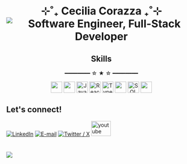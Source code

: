 <div align=center>
  <h1>  ⊹˚₊ Cecilia Corazza ₊˚⊹ <br>
 <img src="https://readme-typing-svg.demolab.com?font=Fira+Code&letterSpacing=0.2rem&pause=1200&color=60D1FF&center=true&vCenter=true&width=555&height=20&lines=Software+Engineer;Full-Stack+Developer" alt="Software Engineer, Full-Stack Developer" />
  </h1>

</div>

<div align=center>
<div id="toc">
  <ul style="list-style: none">
    <summary>
      <h2>Skills</h2>
    </summary>
    ━━━━━━━━ ☆ ★ ☆ ━━━━━━━━
  </ul>
</div>

<p>
<img height=30px src="https://img.shields.io/badge/HTML5-131b39?style=for-the-badge&logo=html5&logoColor=E34F26">
<img height=30px src="https://img.shields.io/badge/CSS-131b39?style=for-the-badge&logo=CSS&logoColor=439af1">
<img alt="JavaScript" height=30px src="https://img.shields.io/badge/JavaScript-131b39?style=for-the-badge&logo=javascript&logoColor=F7C922">
<img alt="React" height=30px src="https://img.shields.io/badge/React-131b39?logo=react&logoColor=56ddef&style=for-the-badge"></a>
<img alt="TypeScript" height=30px src="https://img.shields.io/badge/TypeScript-131b39?logo=typescript&logoColor=007ACC&style=for-the-badge">
<img height=30px src="https://img.shields.io/badge/Python-131b39?style=for-the-badge&logo=python&logoColor=ffe633">
<img alt="SQL" height=30px src="https://custom-icon-badges.demolab.com/badge/SQL-131b39?style=for-the-badge&logo=database&logoColor=4d62b0">
<img height=30px src="https://img.shields.io/badge/Tailwind_CSS-131b39?style=for-the-badge&logo=tailwind-css&logoColor=38B2AC">
</p>
</div>

<h2>Let's connect!</h2>
 <a href=https://www.linkedin.com/in/corazzacecilia/><img alt="LinkedIn" src="https://go-skill-icons.vercel.app/api/icons?i=linkedin&titles=true"></a>
 <a href=mailto:mceciliacorazza@gmail.com><img alt="E-mail" src="https://go-skill-icons.vercel.app/api/icons?i=gmail&titles=true"></a>
 <a href=https://www.x.com/checorazza/><img alt="Twitter / X" src="https://go-skill-icons.vercel.app/api/icons?i=x&titles=true"></a>
 <a href="https://www.youtube.com/watch?v=dQw4w9WgXcQ"><img src="https://raw.githubusercontent.com/maurodesouza/profile-readme-generator/master/src/assets/icons/social/youtube/default.svg" width="52" height="40" alt="youtube logo"  /></a>
<h1></h1>
<img src="https://komarev.com/ghpvc/?username=checorazza&color=248bb4&style=for-the-badge">
